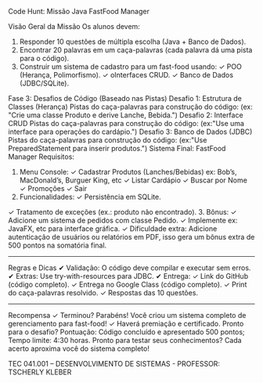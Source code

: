 Code Hunt: Missão Java
FastFood Manager

Visão Geral da Missão
Os alunos devem:
1. Responder 10 questões de múltipla escolha (Java + Banco de Dados).
2. Encontrar 20 palavras em um caça-palavras (cada palavra dá uma pista para o
código).
3. Construir um sistema de cadastro para um fast-food usando:
✓ POO (Herança, Polimorfismo).
✓ oInterfaces CRUD.
✓ Banco de Dados (JDBC/SQLite).

Fase 3: Desafios de Código (Baseado nas Pistas)
Desafio 1: Estrutura de Classes (Herança)
Pistas do caça-palavras para construção do código: (ex: "Crie uma classe Produto e derive
Lanche, Bebida.")
Desafio 2: Interface CRUD
Pistas do caça-palavras para construção do código: (ex:"Use uma interface para
operações do cardápio.")
Desafio 3: Banco de Dados (JDBC)
Pistas do caça-palavras para construção do código: (ex:"Use PreparedStatement para
inserir produtos.")
Sistema Final: FastFood Manager
Requisitos:
1. Menu Console:
✓ Cadastrar Produtos (Lanches/Bebidas) ex: Bob’s, MacDonald’s, Burguer King, etc
✓ Listar Cardápio
✓ Buscar por Nome
✓ Promoções
✓ Sair
2. Funcionalidades:
✓ Persistência em SQLite.

✓ Tratamento de exceções (ex.: produto não encontrado).
3. Bônus:
✓ Adicione um sistema de pedidos com classe Pedido.
✓ Implemente ex: JavaFX, etc para interface gráfica.
✓ Dificuldade extra: Adicione autenticação de usuários ou relatórios em PDF, isso
gera um bônus extra de 500 pontos na somatória final.
________________________________________
Regras e Dicas
✔ Validação: O código deve compilar e executar sem erros.
✔ Extras: Use try-with-resources para JDBC.
✔ Entrega:
✓ Link do GitHub (código completo).
✓ Entrega no Google Class (código completo).
✓ Print do caça-palavras resolvido.
✓ Respostas das 10 questões.
________________________________________
Recompensa
✓ Terminou? Parabéns! Você criou um sistema completo de gerenciamento para
fast-food!
✓ Haverá premiação e certificado.
Pronto para o desafio?
Pontuação:
Código concluído e apresentado 500 pontos;
Tempo limite: 4:30 horas.
Pronto para testar seus conhecimentos?
Cada acerto aproxima você do sistema completo!

TEC 041.001 – DESENVOLVIMENTO DE SISTEMAS - PROFESSOR: TSCHERLY KLEBER
